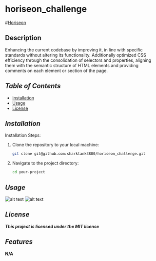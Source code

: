 # horiseon_challenge

#[Horiseon](https://sharktank3800.github.io/horiseon_challenge/)

## Description

Enhancing the current codebase by improving it, in line with specific standards without altering its functionality. 
Additionally optimized CSS efficiency through the consolidation of selectors and properties, aligning them with the semantic structure of HTML elements and providing comments on each element or section of the page.

## *Table of Contents*


- [Installation](#installation)
- [ Usage ]( #usage ) 
- [License](#license)

## *Installation*

Installation Steps:

1. Clone the repository to your local machine:
   ```bash
   git clone git@github.com:sharktank3800/horiseon_challenge.git

2. Navigate to the project directory:
   ```bash
   cd your-project


## *Usage*

![alt text](./assets/images/Screenshot%202023-09-02%20173256.png)
![alt text](./assets/images/Screenshot%202023-09-02%20173310.png)



## *License*

***This project is licensed under the MIT license***

## *Features*
**N/A**


